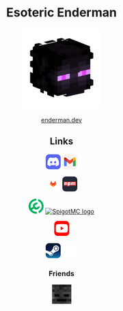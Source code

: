 <h1 align="center">Esoteric Enderman</h1>

<p align="center"><a href="https://www.github.com/esotericenderman"><img alt="My profile picture" src="./assets/images/icons/profiles/enderman.png" width="190" height="190"></a></p>

<p align="center"><a href="https://enderman.dev">enderman.dev</a></p>

<h2 align="center">Links</h2>

<p align="center">
    <a href="https://discord.com/users/500690028960284672"><img src="./assets/images/icons/platforms/discord.svg" width="35" alt="Discord logo"></a>
    <a href="mailto:esotericenderman@gmail.com"><img src="./assets/images/icons/platforms/email.svg" alt="Email logo" width="35"></a>
</p>

<p align="center">
    <a href="https://gitlab.com/esotericenderman"><img src="./assets/images/icons/platforms/gitlab.svg" alt="GitLab logo" width="35" /></a>
    <a href="https://www.npmjs.com/~esotericenderman"><img src="./assets/images/icons/platforms/npm.svg" alt="npm logo" width="35" /></a>
</p>

<p align="center">
    <a href="https://modrinth.com/user/esotericenderman"><img src="./assets/images/icons/platforms/modrinth.svg" width="35" /></a>
    <a href="https://www.spigotmc.org/members/esotericenderman.2123396/"><img src="https://static.spigotmc.org/img/spigot.png" alt="SpigotMC logo" width="35" /></a>
<p>

<p align="center">
    <a href="https://www.youtube.com/@esotericenderman"><img src="./assets/images/icons/platforms/youtube.svg" alt="YouTube logo" width="35" /></a>
<p>

<p align="center">
    <a href="https://steamcommunity.com/id/esotericenderman/"><img src="./assets/images/icons/platforms/steam.svg" alt="Steam logo" width="35" /></a>
    <a href="https://namemc.com/profile/esotericenderman.1"><img src="./assets/images/icons/platforms/namemc.svg" alt="NameMC logo" width="35" /></a>
</p>

<h3 align="center">Friends</h3>

<p align="center">
    <a href="https://github.com/rolyPolyVole">
        <img src="./assets/images/icons/profiles/roly.png" width="45" height="45" alt="rolyPolyVole's profile picture" />
    </a>
</p>
